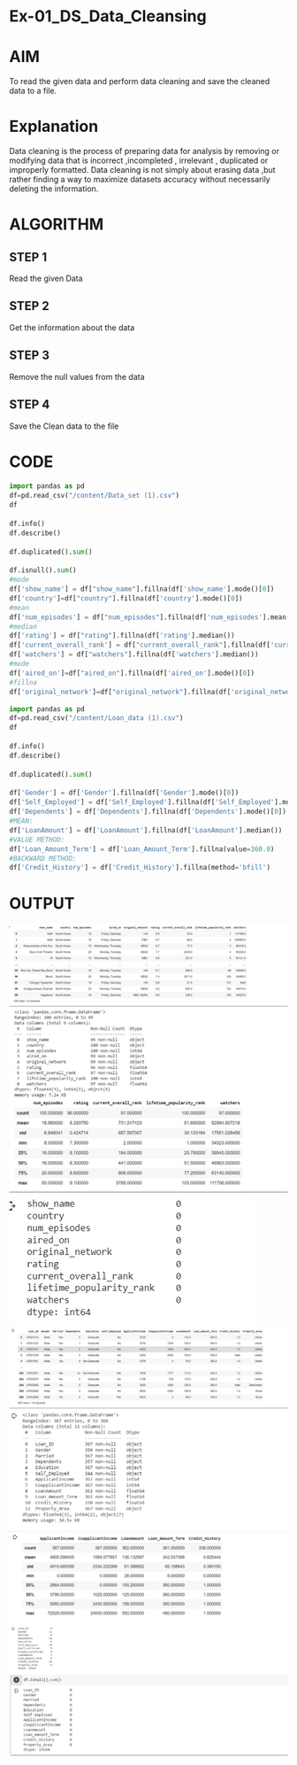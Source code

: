 # Ex-01_DS_Data_Cleansing
# AIM
To read the given data and perform data cleaning and save the cleaned data to a file.

# Explanation
Data cleaning is the process of preparing data for analysis by removing or modifying data that is incorrect ,incompleted , irrelevant , duplicated or improperly formatted. Data cleaning is not simply about erasing data ,but rather finding a way to maximize datasets accuracy without necessarily deleting the information.

# ALGORITHM
## STEP 1
Read the given Data
## STEP 2
Get the information about the data
## STEP 3
Remove the null values from the data
## STEP 4
Save the Clean data to the file
# CODE
``` python
import pandas as pd
df=pd.read_csv("/content/Data_set (1).csv")
df

df.info()
df.describe()

df.duplicated().sum()

df.isnull().sum()
#mode
df['show_name'] = df["show_name"].fillna(df['show_name'].mode()[0])
df['country']=df["country"].fillna(df['country'].mode()[0])
#mean
df['num_episodes'] = df["num_episodes"].fillna(df['num_episodes'].mean())
#median
df['rating'] = df["rating"].fillna(df['rating'].median())
df['current_overall_rank'] = df["current_overall_rank"].fillna(df['current_overall_rank'].median())
df['watchers'] = df["watchers"].fillna(df['watchers'].median())
#mode
df['aired_on']=df["aired_on"].fillna(df['aired_on'].mode()[0])
#fillna
df['original_network']=df["original_network"].fillna(df['original_network'].mode()[0])
```
```python
import pandas as pd
df=pd.read_csv("/content/Loan_data (1).csv")
df

df.info()
df.describe()

df.duplicated().sum()

df['Gender'] = df['Gender'].fillna(df['Gender'].mode()[0])
df['Self_Employed'] = df['Self_Employed'].fillna(df['Self_Employed'].mode()[0])
df['Dependents'] = df['Dependents'].fillna(df['Dependents'].mode()[0])
#MEAN:
df['LoanAmount'] = df['LoanAmount'].fillna(df['LoanAmount'].median())
#VALUE METHOD:
df['Loan_Amount_Term'] = df['Loan_Amount_Term'].fillna(value=360.0)
#BACKWARD METHOD:
df['Credit_History'] = df['Credit_History'].fillna(method='bfill')
```
# OUTPUT
![output](data1.png)
![output](data2.jpg)
![output](data3.png)
![output](d1.png)
![output](d2.png)
![output](d3.png)
![output](d4.png)
![output](d5.png)